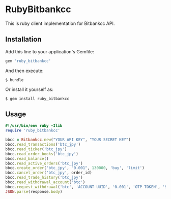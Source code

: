 # RubyBitbankcc

This is ruby client implementation for Bitbankcc API.

## Installation

Add this line to your application's Gemfile:

```ruby
gem 'ruby_bitbankcc'
```

And then execute:

    $ bundle

Or install it yourself as:

    $ gem install ruby_bitbankcc

## Usage

```ruby
#!/usr/bin/env ruby -Ilib
require 'ruby_bitbankcc'

bbcc = Bitbankcc.new("YOUR API KEY", "YOUR SECRET KEY")
bbcc.read_transactions('btc_jpy')
bbcc.read_ticker('btc_jpy')
bbcc.read_order_books('btc_jpy')
bbcc.read_balance()
bbcc.read_active_orders('btc_jpy')
bbcc.create_order('btc_jpy', "0.001", 130000, 'buy', 'limit')
bbcc.cancel_order('btc_jpy', order_id)
bbcc.read_trade_history('btc_jpy')
bbcc.read_withdrawal_account('btc')
bbcc.request_withdrawal('btc', 'ACCOUNT UUID', '0.001', 'OTP TOKEN', 'SMS TOKEN')
JSON.parse(response.body)
```
